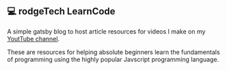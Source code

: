 ## 💻 rodgeTech LearnCode

A simple gatsby blog to host article resources for videos I make on my [YoutTube channel](https://www.youtube.com/channel/UCMsXEjXW1iH7wTAanqijH6w).

These are resources for helping absolute beginners learn the fundamentals of programming using the highly popular Javscript programming language.
